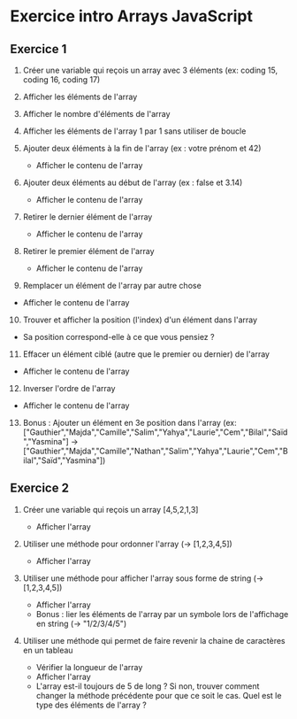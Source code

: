 # Exercice intro Arrays JavaScript
## Exercice 1

1. Créer une variable qui reçois un array avec 3 éléments (ex: coding 15, coding 16, coding 17)

2. Afficher les éléments de l'array

3. Afficher le nombre d'éléments de l'array

4. Afficher les éléments de l'array 1 par 1 sans utiliser de boucle

5. Ajouter deux éléments à la fin de l'array (ex : votre prénom et 42)
   - Afficher le contenu de l'array

6. Ajouter deux éléments au début de l'array (ex : false et 3.14)
   - Afficher le contenu de l'array

7. Retirer le dernier élément de l'array
   - Afficher le contenu de l'array

8. Retirer le premier élément de l'array
   - Afficher le contenu de l'array

9.  Remplacer un élément de l'array par autre chose
   - Afficher le contenu de l'array

10. Trouver et afficher la position (l'index) d'un élément dans l'array
   - Sa position correspond-elle à ce que vous pensiez ? 

11. Effacer un élément ciblé (autre que le premier ou dernier) de l'array
   - Afficher le contenu de l'array

12. Inverser l'ordre de l'array
   - Afficher le contenu de l'array

13. Bonus : Ajouter un élément en 3e position dans l'array (ex: ["Gauthier","Majda","Camille","Salim","Yahya","Laurie","Cem","Bilal","Saïd","Yasmina"] -> ["Gauthier","Majda","Camille","Nathan","Salim","Yahya","Laurie","Cem","Bilal","Saïd","Yasmina"])

## Exercice 2
1. Créer une variable qui reçois un array [4,5,2,1,3]
   - Afficher l'array

2. Utiliser une méthode pour ordonner l'array (-> [1,2,3,4,5])
   - Afficher l'array

2. Utiliser une méthode pour afficher l'array sous forme de string (-> [1,2,3,4,5])
   - Afficher l'array
   - Bonus : lier les éléments de l'array par un symbole lors de l'affichage en string (-> "1/2/3/4/5")

3. Utiliser une méthode qui permet de faire revenir la chaine de caractères en un tableau
   - Vérifier la longueur de l'array
   - Afficher l'array
   - L'array est-il toujours de 5 de long ? Si non, trouver comment changer la méthode précédente pour que ce soit le cas. Quel est le type des éléments de l'array ?
